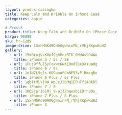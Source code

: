 ```yaml
---
layout: produk-casinghp
title: Keep Calm and Dribble On iPhone Case
categories: apple

# Produk
product-title: Keep Calm and Dribble On iPhone Case
harga: 90000
sku: hn-1289
image-drive: 1SxhMhKd9DH0GgwninFN_rVhjXKpwKuHZ
gallery:
  - url: 15mBfojVzKUpJ9ghMnxRTG_CMdWv9D4Wo
    title: iPhone 5 / 5s / SE
  - url: 1FusOffLl5yFoxwcKNXE9UdlBe9XYUadg
    title: iPhone 6 / 6s
  - url: 1nIN7L9q1s-KO9aooPCmNE53vP-RmzqBo
    title: iPhone 6 Plus / 6s Plus
  - url: 1qbTtMLYj0W_WpJzJlQMqIEPHFfi4QkD5
    title: iPhone 7 / 8
  - url: 1HQSjprI61Mj_9-pITZnqexbiEDrn8Ou_
    title: iPhone 7 Plus / 8 Plus
  - url: 1SxhMhKd9DH0GgwninFN_rVhjXKpwKuHZ
    title: iPhone X
---
```

